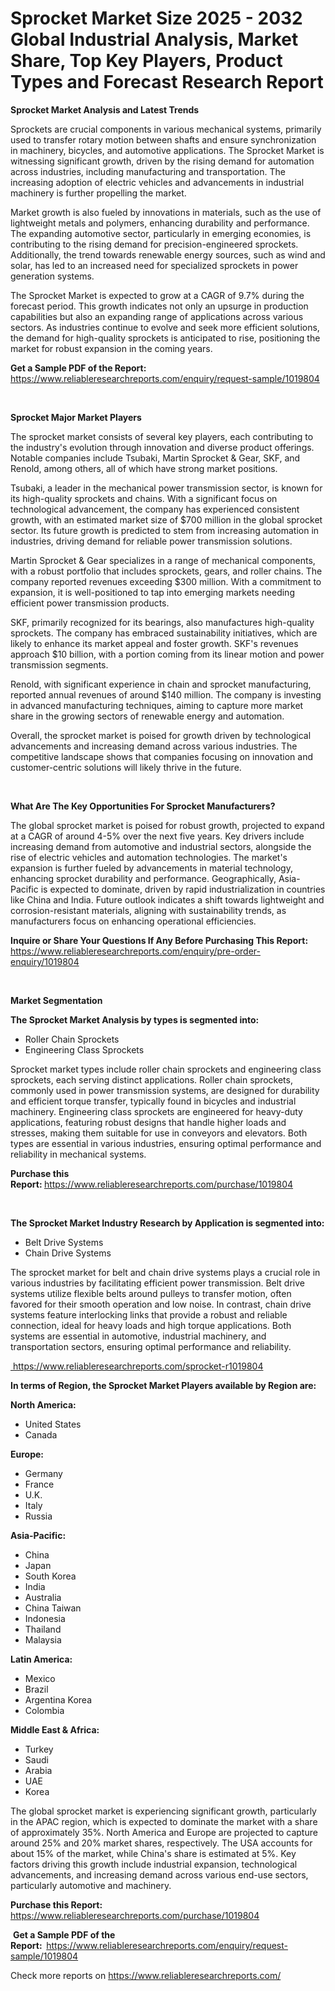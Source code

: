 <p><h1>Sprocket Market Size 2025 - 2032 Global Industrial Analysis, Market Share, Top Key Players, Product Types and Forecast Research Report</h1></p><p><strong>Sprocket Market Analysis and Latest Trends</strong></p>
<p><p>Sprockets are crucial components in various mechanical systems, primarily used to transfer rotary motion between shafts and ensure synchronization in machinery, bicycles, and automotive applications. The Sprocket Market is witnessing significant growth, driven by the rising demand for automation across industries, including manufacturing and transportation. The increasing adoption of electric vehicles and advancements in industrial machinery is further propelling the market.</p><p>Market growth is also fueled by innovations in materials, such as the use of lightweight metals and polymers, enhancing durability and performance. The expanding automotive sector, particularly in emerging economies, is contributing to the rising demand for precision-engineered sprockets. Additionally, the trend towards renewable energy sources, such as wind and solar, has led to an increased need for specialized sprockets in power generation systems.</p><p>The Sprocket Market is expected to grow at a CAGR of 9.7% during the forecast period. This growth indicates not only an upsurge in production capabilities but also an expanding range of applications across various sectors. As industries continue to evolve and seek more efficient solutions, the demand for high-quality sprockets is anticipated to rise, positioning the market for robust expansion in the coming years.</p></p>
<p><strong>Get a Sample PDF of the Report:&nbsp;</strong> <a href="https://www.reliableresearchreports.com/enquiry/request-sample/1019804?utm_campaign=2655&utm_medium=2&utm_source=Github&utm_content=ia&utm_term=11042025&utm_id=sprocket">https://www.reliableresearchreports.com/enquiry/request-sample/1019804</a></p>
<p>&nbsp;</p>
<p><strong>Sprocket Major Market Players</strong></p>
<p><p>The sprocket market consists of several key players, each contributing to the industry's evolution through innovation and diverse product offerings. Notable companies include Tsubaki, Martin Sprocket & Gear, SKF, and Renold, among others, all of which have strong market positions.</p><p>Tsubaki, a leader in the mechanical power transmission sector, is known for its high-quality sprockets and chains. With a significant focus on technological advancement, the company has experienced consistent growth, with an estimated market size of $700 million in the global sprocket sector. Its future growth is predicted to stem from increasing automation in industries, driving demand for reliable power transmission solutions.</p><p>Martin Sprocket & Gear specializes in a range of mechanical components, with a robust portfolio that includes sprockets, gears, and roller chains. The company reported revenues exceeding $300 million. With a commitment to expansion, it is well-positioned to tap into emerging markets needing efficient power transmission products.</p><p>SKF, primarily recognized for its bearings, also manufactures high-quality sprockets. The company has embraced sustainability initiatives, which are likely to enhance its market appeal and foster growth. SKF's revenues approach $10 billion, with a portion coming from its linear motion and power transmission segments.</p><p>Renold, with significant experience in chain and sprocket manufacturing, reported annual revenues of around $140 million. The company is investing in advanced manufacturing techniques, aiming to capture more market share in the growing sectors of renewable energy and automation.</p><p>Overall, the sprocket market is poised for growth driven by technological advancements and increasing demand across various industries. The competitive landscape shows that companies focusing on innovation and customer-centric solutions will likely thrive in the future.</p></p>
<p>&nbsp;</p>
<p><strong>What Are The Key Opportunities For Sprocket Manufacturers?</strong></p>
<p><p>The global sprocket market is poised for robust growth, projected to expand at a CAGR of around 4-5% over the next five years. Key drivers include increasing demand from automotive and industrial sectors, alongside the rise of electric vehicles and automation technologies. The market's expansion is further fueled by advancements in material technology, enhancing sprocket durability and performance. Geographically, Asia-Pacific is expected to dominate, driven by rapid industrialization in countries like China and India. Future outlook indicates a shift towards lightweight and corrosion-resistant materials, aligning with sustainability trends, as manufacturers focus on enhancing operational efficiencies.</p></p>
<p><strong>Inquire or Share Your Questions If Any Before Purchasing This Report:</strong> <a href="https://www.reliableresearchreports.com/enquiry/pre-order-enquiry/1019804?utm_campaign=2655&utm_medium=2&utm_source=Github&utm_content=ia&utm_term=11042025&utm_id=sprocket">https://www.reliableresearchreports.com/enquiry/pre-order-enquiry/1019804</a></p>
<p>&nbsp;</p>
<p><strong>Market Segmentation</strong></p>
<p><strong>The Sprocket Market Analysis by types is segmented into:</strong></p>
<p><ul><li>Roller Chain Sprockets</li><li>Engineering Class Sprockets</li></ul></p>
<p><p>Sprocket market types include roller chain sprockets and engineering class sprockets, each serving distinct applications. Roller chain sprockets, commonly used in power transmission systems, are designed for durability and efficient torque transfer, typically found in bicycles and industrial machinery. Engineering class sprockets are engineered for heavy-duty applications, featuring robust designs that handle higher loads and stresses, making them suitable for use in conveyors and elevators. Both types are essential in various industries, ensuring optimal performance and reliability in mechanical systems.</p></p>
<p><strong>Purchase this Report:&nbsp;</strong><a href="https://www.reliableresearchreports.com/purchase/1019804?utm_campaign=2655&utm_medium=2&utm_source=Github&utm_content=ia&utm_term=11042025&utm_id=sprocket">https://www.reliableresearchreports.com/purchase/1019804</a></p>
<p>&nbsp;</p>
<p><strong>The Sprocket Market Industry Research by Application is segmented into:</strong></p>
<p><ul><li>Belt Drive Systems</li><li>Chain Drive Systems</li></ul></p>
<p><p>The sprocket market for belt and chain drive systems plays a crucial role in various industries by facilitating efficient power transmission. Belt drive systems utilize flexible belts around pulleys to transfer motion, often favored for their smooth operation and low noise. In contrast, chain drive systems feature interlocking links that provide a robust and reliable connection, ideal for heavy loads and high torque applications. Both systems are essential in automotive, industrial machinery, and transportation sectors, ensuring optimal performance and reliability.</p></p>
<p><a href="https://www.reliableresearchreports.com/sprocket-r1019804?utm_campaign=2655&utm_medium=2&utm_source=Github&utm_content=ia&utm_term=11042025&utm_id=sprocket">&nbsp;https://www.reliableresearchreports.com/sprocket-r1019804</a></p>
<p><strong>In terms of Region, the Sprocket Market Players available by Region are:</strong></p>
<p>
    <p> <strong> North America: </strong>
        <ul>
            <li>United States</li>
            <li>Canada</li>
        </ul>
        </p> 
    <p> <strong> Europe: </strong>
        <ul>
            <li>Germany</li>
            <li>France</li>
            <li>U.K.</li>
            <li>Italy</li>
            <li>Russia</li>
        </ul>
        </p> 
    <p> <strong> Asia-Pacific: </strong>
        <ul>
            <li>China</li>
            <li>Japan</li>
            <li>South Korea</li>
            <li>India</li>
            <li>Australia</li>
            <li>China Taiwan</li>
            <li>Indonesia</li>
            <li>Thailand</li>
            <li>Malaysia</li>
        </ul>
        </p> 
    <p> <strong> Latin America: </strong>
        <ul>
            <li>Mexico</li>
            <li>Brazil</li>
            <li>Argentina Korea</li>
            <li>Colombia</li>
        </ul>
        </p> 
    <p> <strong> Middle East & Africa: </strong>
        <ul>
            <li>Turkey</li>
            <li>Saudi</li>
            <li>Arabia</li>
            <li>UAE</li>
            <li>Korea</li>
        </ul>
    </p>
    </p>
<p><p>The global sprocket market is experiencing significant growth, particularly in the APAC region, which is expected to dominate the market with a share of approximately 35%. North America and Europe are projected to capture around 25% and 20% market shares, respectively. The USA accounts for about 15% of the market, while China's share is estimated at 5%. Key factors driving this growth include industrial expansion, technological advancements, and increasing demand across various end-use sectors, particularly automotive and machinery.</p></p>
<p><strong>Purchase this Report: </strong><a href="https://www.reliableresearchreports.com/purchase/1019804?utm_campaign=2655&utm_medium=2&utm_source=Github&utm_content=ia&utm_term=11042025&utm_id=sprocket">https://www.reliableresearchreports.com/purchase/1019804</a></p>
<p>&nbsp;<strong>Get a Sample PDF of the Report:&nbsp;&nbsp;</strong><a href="https://www.reliableresearchreports.com/enquiry/request-sample/1019804?utm_campaign=2655&utm_medium=2&utm_source=Github&utm_content=ia&utm_term=11042025&utm_id=sprocket">https://www.reliableresearchreports.com/enquiry/request-sample/1019804</a></p>
<p><strong></strong></p>
<p>Check more reports on <a href="https://www.reliableresearchreports.com/?utm_campaign=2655&utm_medium=2&utm_source=Github&utm_content=ia&utm_term=11042025&utm_id=sprocket">https://www.reliableresearchreports.com/</a></p>